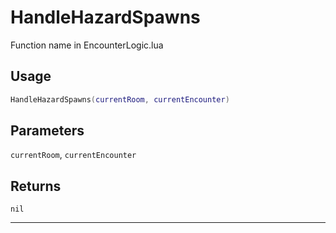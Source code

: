 # HandleHazardSpawns
Function name in EncounterLogic.lua
## Usage
```lua
HandleHazardSpawns(currentRoom, currentEncounter)
```
## Parameters
`currentRoom`, `currentEncounter`
## Returns
`nil`

---
